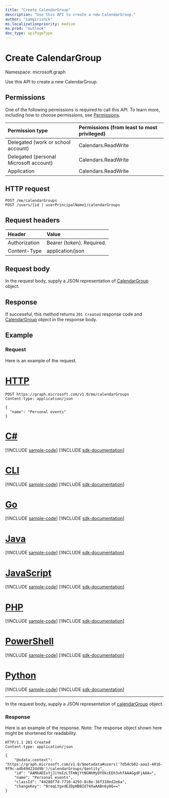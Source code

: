 ```yaml
---
title: "Create CalendarGroup"
description: "Use this API to create a new CalendarGroup."
author: "iamgirishck"
ms.localizationpriority: medium
ms.prod: "outlook"
doc_type: apiPageType
---
```


# Create CalendarGroup

Namespace: microsoft.graph

Use this API to create a new CalendarGroup.
## Permissions
One of the following permissions is required to call this API. To learn more, including how to choose permissions, see [Permissions](/graph/permissions-reference).

|Permission type      | Permissions (from least to most privileged)              |
|:--------------------|:---------------------------------------------------------|
|Delegated (work or school account) | Calendars.ReadWrite    |
|Delegated (personal Microsoft account) | Calendars.ReadWrite    |
|Application | Calendars.ReadWrite |

## HTTP request
<!-- { "blockType": "ignored" } -->
```http
POST /me/calendarGroups
POST /users/{id | userPrincipalName}/calendarGroups
```
## Request headers
| Header       | Value |
|:---------------|:--------|
| Authorization  | Bearer {token}. Required.  |
| Content-Type  | application/json  |

## Request body
In the request body, supply a JSON representation of [CalendarGroup](../resources/calendargroup.md) object.

## Response

If successful, this method returns `201 Created` response code and [CalendarGroup](../resources/calendargroup.md) object in the response body.

## Example
### Request
Here is an example of the request.


# [HTTP](#tab/http)
<!-- {
  "blockType": "request",
  "name": "create_calendargroup_from_user"
}-->
```http
POST https://graph.microsoft.com/v1.0/me/calendarGroups
Content-type: application/json

{
  "name": "Personal events"
}
```

# [C#](#tab/csharp)
[!INCLUDE [sample-code](../includes/snippets/csharp/create-calendargroup-from-user-csharp-snippets.md)]
[!INCLUDE [sdk-documentation](../includes/snippets/snippets-sdk-documentation-link.md)]

# [CLI](#tab/cli)
[!INCLUDE [sample-code](../includes/snippets/cli/create-calendargroup-from-user-cli-snippets.md)]
[!INCLUDE [sdk-documentation](../includes/snippets/snippets-sdk-documentation-link.md)]

# [Go](#tab/go)
[!INCLUDE [sample-code](../includes/snippets/go/create-calendargroup-from-user-go-snippets.md)]
[!INCLUDE [sdk-documentation](../includes/snippets/snippets-sdk-documentation-link.md)]

# [Java](#tab/java)
[!INCLUDE [sample-code](../includes/snippets/java/create-calendargroup-from-user-java-snippets.md)]
[!INCLUDE [sdk-documentation](../includes/snippets/snippets-sdk-documentation-link.md)]

# [JavaScript](#tab/javascript)
[!INCLUDE [sample-code](../includes/snippets/javascript/create-calendargroup-from-user-javascript-snippets.md)]
[!INCLUDE [sdk-documentation](../includes/snippets/snippets-sdk-documentation-link.md)]

# [PHP](#tab/php)
[!INCLUDE [sample-code](../includes/snippets/php/create-calendargroup-from-user-php-snippets.md)]
[!INCLUDE [sdk-documentation](../includes/snippets/snippets-sdk-documentation-link.md)]

# [PowerShell](#tab/powershell)
[!INCLUDE [sample-code](../includes/snippets/powershell/create-calendargroup-from-user-powershell-snippets.md)]
[!INCLUDE [sdk-documentation](../includes/snippets/snippets-sdk-documentation-link.md)]

# [Python](#tab/python)
[!INCLUDE [sample-code](../includes/snippets/python/create-calendargroup-from-user-python-snippets.md)]
[!INCLUDE [sdk-documentation](../includes/snippets/snippets-sdk-documentation-link.md)]

---

In the request body, supply a JSON representation of [calendarGroup](../resources/calendargroup.md) object.
### Response
Here is an example of the response. Note: The response object shown here might be shortened for readability.
<!-- {
  "blockType": "response",
  "truncated": true,
  "@odata.type": "microsoft.graph.calendarGroup"
} -->
```http
HTTP/1.1 201 Created
Content-type: application/json

{
    "@odata.context": "https://graph.microsoft.com/v1.0/$metadata#users('7d54cb02-aaa3-4016-9f9c-a4b49422dd9b')/calendarGroups/$entity",
    "id": "AAMkADIxYjJiYmIzLTFmNjYtNGNhMy0YOkcEEh3vhfAAAGgdFjAAA=",
    "name": "Personal events",
    "classId": "44288f7d-7710-4293-8c8e-36f310ed2e6a",
    "changeKey": "NreqLYgxdE2DpHBBId74XwAABn6y8Q=="
}
```

<!-- uuid: 8fcb5dbc-d5aa-4681-8e31-b001d5168d79
2015-10-25 14:57:30 UTC -->
<!-- {
  "type": "#page.annotation",
  "description": "Create CalendarGroup",
  "keywords": "",
  "section": "documentation",
  "tocPath": "",
  "suppressions": [
  ]
}-->

